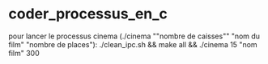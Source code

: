 # coder_processus_en_c

pour lancer le processus cinema (./cinema ""nombre de caisses"" "nom du film" "nombre de places"):
./clean_ipc.sh && make all && ./cinema 15 "nom film" 300



